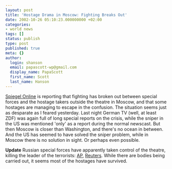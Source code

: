 ```yaml
---
layout: post
title: 'Hostage Drama in Moscow: Fighting Breaks Out'
date: 2002-10-26 05:10:23.000000000 +02:00
categories:
- world news
tags: []
status: publish
type: post
published: true
meta: {}
author:
  login: shanson
  email: papascott-wp@gmail.com
  display_name: PapaScott
  first_name: Scott
  last_name: Hanson
---
```

<p><a href="http://www.spiegel.de/politik/ausland/0,1518,220044,00.html">Spiegel Online</a> is reporting that fighting has broken out between special forces and the hostage takers outside the theatre in Moscow, and that some hostages are managing to escape in the confusion. The situation seems just as desparate as I feared yesterday. Last night German TV (well, at least ZDF) was again full of long special reports on the crisis, while the sniper in the US was mentioned 'only' as a report during the normal newscast. But then Moscow is closer than Washington, and there's no ocean in between. And the US has seemed to have solved the sniper problem, while in Moscow there is no solution in sight. Or perhaps even possible.</p>
<p><b>Update</b> Russian special forces have apparently taken control of the theatre, killing the leader of the terrorists: <a href="http://story.news.yahoo.com/news?tmpl=story2&ncid=716&e=1&u=/ap/20021026/ap_on_re_eu/russia_theater_raid">AP</a>, <a href="http://reuters.com/news_article.jhtml?type=worldnews&StoryID=1636744">Reuters</a>. While there are bodies being carried out, it seems most of the hostages have survived.</p>
